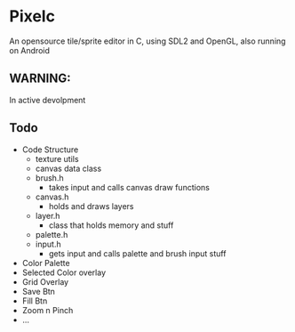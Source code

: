 # Pixelc
An opensource tile/sprite editor in C, using SDL2 and OpenGL, also running on Android

## WARNING:
In active devolpment

## Todo
- Code Structure
  - texture utils
  - canvas data class
  - brush.h
    - takes input and calls canvas draw functions
  - canvas.h
    - holds and draws layers
  - layer.h
    - class that holds memory and stuff
  - palette.h
  - input.h
    - gets input and calls palette and brush input stuff
- Color Palette
- Selected Color overlay
- Grid Overlay
- Save Btn
- Fill Btn
- Zoom n Pinch 
- ...

